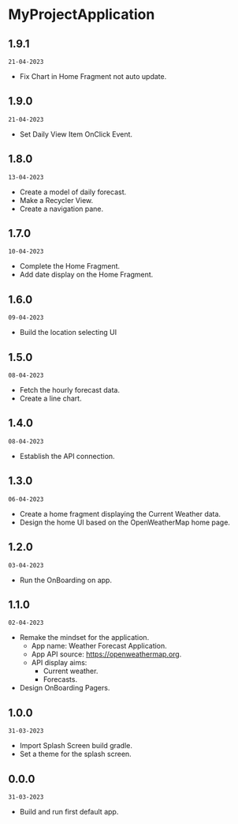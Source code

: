 # MyProjectApplication

## 1.9.1

`21-04-2023`

- Fix Chart in Home Fragment not auto update.

## 1.9.0

`21-04-2023`

- Set Daily View Item OnClick Event.

## 1.8.0

`13-04-2023`

- Create a model of daily forecast.
- Make a Recycler View.
- Create a navigation pane.

## 1.7.0

`10-04-2023`

- Complete the Home Fragment.
- Add date display on the Home Fragment.

## 1.6.0

`09-04-2023`

- Build the location selecting UI

## 1.5.0

`08-04-2023`

- Fetch the hourly forecast data.
- Create a line chart.

## 1.4.0

`08-04-2023`

- Establish the API connection.

## 1.3.0

`06-04-2023`

- Create a home fragment displaying the Current Weather data.
- Design the home UI based on the OpenWeatherMap home page.

## 1.2.0

`03-04-2023`

- Run the OnBoarding on app.

## 1.1.0

`02-04-2023`

- Remake the mindset for the application.
  - App name: Weather Forecast Application.
  - App API source: https://openweathermap.org.
  - API display aims:
    - Current weather.
    - Forecasts.
- Design OnBoarding Pagers.

## 1.0.0

`31-03-2023`

- Import Splash Screen build gradle.
- Set a theme for the splash screen.

## 0.0.0

`31-03-2023`

- Build and run first default app.
